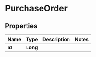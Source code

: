 
# PurchaseOrder

## Properties
Name | Type | Description | Notes
------------ | ------------- | ------------- | -------------
**id** | **Long** |  | 



